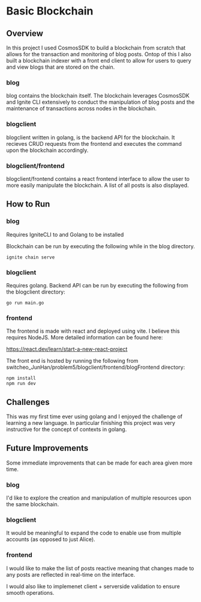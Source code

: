 # Basic Blockchain

## Overview
In this project I used CosmosSDK to build a blockchain from scratch that allows for the transaction and monitoring of blog posts. Ontop of this I also built a blockchain indexer with a front end client to allow for users to query and view blogs that are stored on the chain. 
### blog
blog contains the blockchain itself. The blockchain leverages CosmosSDK and Ignite CLI extensively to conduct the manipulation of blog posts and the maintenance of transactions across nodes in the blockchain. 
### blogclient
blogclient written in golang, is the backend API for the blockchain. It recieves CRUD requests from the frontend and executes the command upon the blockchain accordingly.
### blogclient/frontend
blogclient/frontend contains a react frontend interface to allow the user to more easily manipulate the blockchain. A list of all posts is also displayed.

## How to Run

### blog
Requires IgniteCLI to and Golang to be installed

Blockchain can be run by executing the following while in the blog directory.
```
ignite chain serve
```
### blogclient
Requires golang. Backend API can be run by executing the following from the blogclient directory:
```
go run main.go
```
### frontend
The frontend is made with react and deployed using vite. I believe this requires NodeJS. More detailed information can be found here:

https://react.dev/learn/start-a-new-react-project

The front end is hosted by running the following from switcheo_JunHan/problem5/blogclient/frontend/blogFrontend directory:
```
npm install
npm run dev 
```

## Challenges
This was my first time ever using golang and I enjoyed the challenge of learning a new language. In particular finishing this project was very instructive for the concept of contexts in golang.

## Future Improvements
Some immediate improvements that can be made for each area given more time. 
### blog
I'd like to explore the creation and manipulation of multiple resources upon the same blockchain.
### blogclient
It would be meaningful to expand the code to enable use from multiple accounts (as opposed to just Alice).
### frontend
I would like to make the list of posts reactive meaning that changes made to any posts are reflected in real-time on the interface. 

I would also like to implemenet client + serverside validation to ensure smooth operations.



